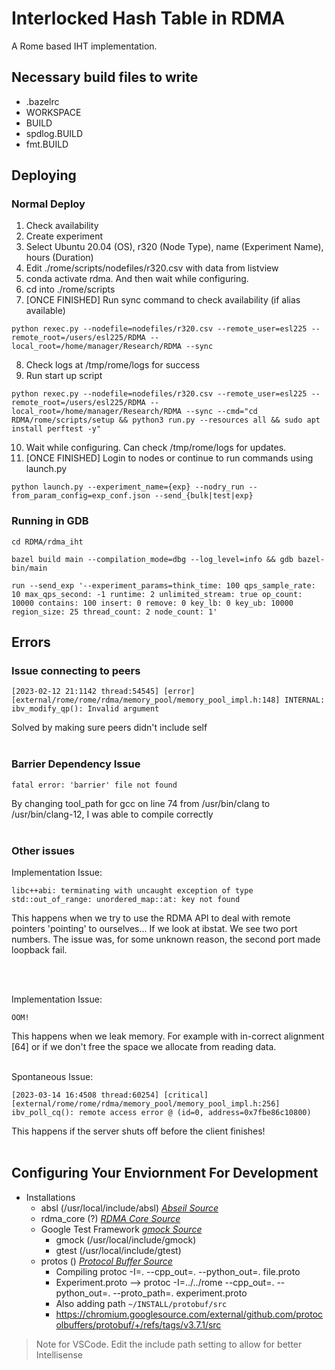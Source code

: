 # Interlocked Hash Table in RDMA

A Rome based IHT implementation.

## Necessary build files to write

- .bazelrc
- WORKSPACE
- BUILD
- spdlog.BUILD
- fmt.BUILD

## Deploying

### Normal Deploy

1. Check availability
2. Create experiment
3. Select Ubuntu 20.04 (OS), r320 (Node Type), name (Experiment Name), hours (Duration)
4. Edit ./rome/scripts/nodefiles/r320.csv with data from listview
5. conda activate rdma. And then wait while configuring.
6. cd into ./rome/scripts
7. [ONCE FINISHED] Run sync command to check availability (if alias available)
```{bash}
python rexec.py --nodefile=nodefiles/r320.csv --remote_user=esl225 --remote_root=/users/esl225/RDMA --local_root=/home/manager/Research/RDMA --sync
```
8. Check logs at /tmp/rome/logs for success
9. Run start up script
```{bash}
python rexec.py --nodefile=nodefiles/r320.csv --remote_user=esl225 --remote_root=/users/esl225/RDMA --local_root=/home/manager/Research/RDMA --sync --cmd="cd RDMA/rome/scripts/setup && python3 run.py --resources all && sudo apt install perftest -y"
```
10. Wait while configuring. Can check /tmp/rome/logs for updates.
11. [ONCE FINISHED] Login to nodes or continue to run commands using launch.py
```{bash}
python launch.py --experiment_name={exp} --nodry_run --from_param_config=exp_conf.json --send_{bulk|test|exp}
```

### Running in GDB

```
cd RDMA/rdma_iht
```

```
bazel build main --compilation_mode=dbg --log_level=info && gdb bazel-bin/main
```

```
run --send_exp '--experiment_params=think_time: 100 qps_sample_rate: 10 max_qps_second: -1 runtime: 2 unlimited_stream: true op_count: 10000 contains: 100 insert: 0 remove: 0 key_lb: 0 key_ub: 10000 region_size: 25 thread_count: 2 node_count: 1' 
```

## Errors

### Issue connecting to peers

```
[2023-02-12 21:1142 thread:54545] [error] [external/rome/rome/rdma/memory_pool/memory_pool_impl.h:148] INTERNAL: ibv_modify_qp(): Invalid argument
```

Solved by making sure peers didn't include self 
<br><br>

### Barrier Dependency Issue

```
fatal error: 'barrier' file not found
```
By changing tool_path for gcc on line 74 from /usr/bin/clang to /usr/bin/clang-12, I was able to compile correctly 
<br><br>

### Other issues

Implementation Issue:
```
libc++abi: terminating with uncaught exception of type std::out_of_range: unordered_map::at: key not found
```
This happens when we try to use the RDMA API to deal with remote pointers 'pointing' to ourselves...
If we look at ibstat. We see two port numbers. The issue was, for some unknown reason, the second port made loopback fail.

<br><br>

Implementation Issue:
```
OOM!
```
This happens when we leak memory. For example with in-correct alignment [64] or if we don't free the space we allocate from reading data.
<br><br>


Spontaneous Issue:
```
[2023-03-14 16:4508 thread:60254] [critical] [external/rome/rome/rdma/memory_pool/memory_pool_impl.h:256] ibv_poll_cq(): remote access error @ (id=0, address=0x7fbe86c10800)
```
This happens if the server shuts off before the client finishes!
<br><br>

## Configuring Your Enviornment For Development

- Installations
    - absl (/usr/local/include/absl) <i>[Abseil Source](https://github.com/abseil/abseil-cpp)</i>
    - rdma_core (?) <i>[RDMA Core Source](https://github.com/linux-rdma/rdma-core)</i>
    - Google Test Framework <i>[gmock Source](https://github.com/google/googletest)</i>
        - gmock (/usr/local/include/gmock) 
        - gtest (/usr/local/include/gtest)
    - protos () <i>[Protocol Buffer Source](https://github.com/protocolbuffers/protobuf)</i>
        - Compiling protoc -I=. --cpp_out=. --python_out=. file.proto
        - Experiment.proto --> protoc -I=../../rome --cpp_out=. --python_out=. --proto_path=. experiment.proto
        - Also adding path ```~/INSTALL/protobuf/src```
        - https://chromium.googlesource.com/external/github.com/protocolbuffers/protobuf/+/refs/tags/v3.7.1/src


> Note for VSCode. Edit the include path setting to allow for better Intellisense

